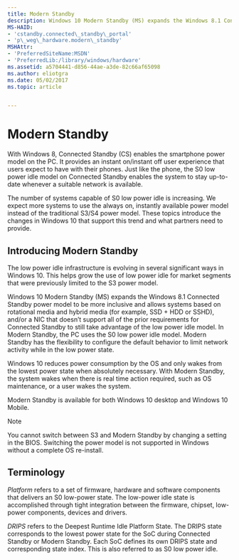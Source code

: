 ```yaml
---
title: Modern Standby
description: Windows 10 Modern Standby (MS) expands the Windows 8.1 Connected Standby power model to be more inclusive and allows systems based on rotational media and hybrid media (for example, SSD + HDD or SSHD), and/or a NIC that doesn’t support all of the prior requirements for Connected Standby to still take advantage of the low power idle model. In Modern Standby, the PC uses the S0 low power idle model. Modern Standby has the flexibility to configure the default behavior to limit network activity while in the low power state.
MS-HAID:
- 'cstandby.connected\_standby\_portal'
- 'p\_weg\_hardware.modern\_standby'
MSHAttr:
- 'PreferredSiteName:MSDN'
- 'PreferredLib:/library/windows/hardware'
ms.assetid: a5704441-d856-44ae-a3de-82c66af65098
ms.author: eliotgra
ms.date: 05/02/2017
ms.topic: article


---
```


# Modern Standby


With Windows 8, Connected Standby (CS) enables the smartphone power model on the PC. It provides an instant on/instant off user experience that users expect to have with their phones. Just like the phone, the S0 low power idle model on Connected Standby enables the system to stay up-to-date whenever a suitable network is available.

The number of systems capable of S0 low power idle is increasing. We expect more systems to use the always on, instantly available power model instead of the traditional S3/S4 power model. These topics introduce the changes in Windows 10 that support this trend and what partners need to provide.

## Introducing Modern Standby


The low power idle infrastructure is evolving in several significant ways in Windows 10. This helps grow the use of low power idle for market segments that were previously limited to the S3 power model.

Windows 10 Modern Standby (MS) expands the Windows 8.1 Connected Standby power model to be more inclusive and allows systems based on rotational media and hybrid media (for example, SSD + HDD or SSHD), and/or a NIC that doesn’t support all of the prior requirements for Connected Standby to still take advantage of the low power idle model. In Modern Standby, the PC uses the S0 low power idle model. Modern Standby has the flexibility to configure the default behavior to limit network activity while in the low power state.

Windows 10 reduces power consumption by the OS and only wakes from the lowest power state when absolutely necessary. With Modern Standby, the system wakes when there is real time action required, such as OS maintenance, or a user wakes the system.

Modern Standby is available for both Windows 10 desktop and Windows 10 Mobile.

> [!NOTE]
> You cannot switch between S3 and Modern Standby by changing a setting in the BIOS. Switching the power model is not supported in Windows without a complete OS re-install. 

## Terminology


*Platform* refers to a set of firmware, hardware and software components that delivers an S0 low-power state. The low-power idle state is accomplished through tight integration between the firmware, chipset, low-power components, devices and drivers.

*DRIPS* refers to the Deepest Runtime Idle Platform State. The DRIPS state corresponds to the lowest power state for the SoC during Connected Standby or Modern Standby. Each SoC defines its own DRIPS state and corresponding state index. This is also referred to as S0 low power idle.

 

 






